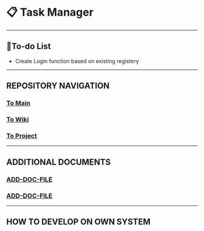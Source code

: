 # 📋 Task Manager

---

## 📃To-do List

* Create Login function based on existing registery

---

## REPOSITORY NAVIGATION

### [To Main](https://github.com/Campus-Castolo/M254)

### [To Wiki](https://github.com/Campus-Castolo/M254/wiki)

### [To Project](https://github.com/orgs/Campus-Castolo/projects/2)

---

## ADDITIONAL DOCUMENTS

### [ADD-DOC-FILE]()

### [ADD-DOC-FILE]()

---

## HOW TO DEVELOP ON OWN SYSTEM
